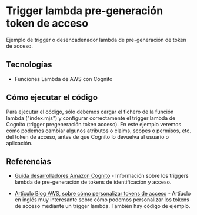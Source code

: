 # Trigger lambda pre-generación token de acceso

Ejemplo de trigger o desencadenador lambda de pre-generación de token de acceso.


## Tecnologías 

* Funciones Lambda de AWS con Cognito


## Cómo ejecutar el código

Para ejecutar el código, sólo debemos cargar el fichero de la función lambda ("index.mjs") y configurar correctamente el trigger lambda de Cognito (trigger pregeneración token acceso).
En este ejemplo veremos cómo podemos cambiar algunos atributos o claims, scopes o permisos, etc. del token de acceso, antes de que Cognito lo devuelva al usuario o aplicación.


## Referencias

- [Guida desarrolladores Amazon Cognito](https://docs.aws.amazon.com/es_es/cognito/latest/developerguide/user-pool-lambda-pre-token-generation.html) - Información sobre los triggers lambda de pre-generación de tokens de identificación y acceso.

- [Artículo Blog AWS, sobre cómo personalizar tokens de acceso](https://aws.amazon.com/es/blogs/security/how-to-customize-access-tokens-in-amazon-cognito-user-pools/) - Artíuclo en inglés muy interesante sobre cómo podemos personalizar los tokens de acceso mediante un trigger lambda. También hay código de ejemplo.




